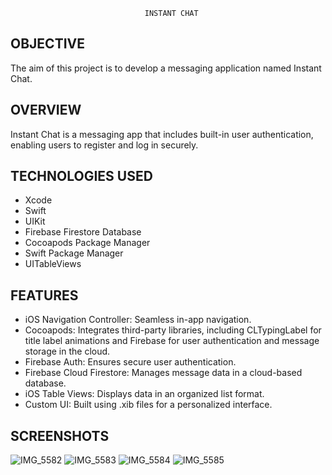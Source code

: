                                   INSTANT CHAT 
OBJECTIVE
---
The aim of this project is to develop a messaging application named Instant Chat.

OVERVIEW
---
Instant Chat is a messaging app that includes built-in user authentication, enabling users to register and log in securely.

TECHNOLOGIES USED
---
* Xcode
* Swift
* UIKit
* Firebase Firestore Database
* Cocoapods Package Manager
* Swift Package Manager
* UITableViews

FEATURES
---
* iOS Navigation Controller: Seamless in-app navigation.
* Cocoapods: Integrates third-party libraries, including CLTypingLabel for title label animations and Firebase for user authentication and message storage in the cloud.
* Firebase Auth: Ensures secure user authentication.
* Firebase Cloud Firestore: Manages message data in a cloud-based database.
* iOS Table Views: Displays data in an organized list format.
* Custom UI: Built using .xib files for a personalized interface.

SCREENSHOTS
---
![IMG_5582](https://github.com/user-attachments/assets/96d97935-08af-46a9-b7fe-71a922f736eb) ![IMG_5583](https://github.com/user-attachments/assets/62d379a6-070f-433d-9ce4-73b34cef188d)
![IMG_5584](https://github.com/user-attachments/assets/6e3b8989-e83b-42df-8907-be6aa359c9bb) ![IMG_5585](https://github.com/user-attachments/assets/28efedb8-4c28-4ef4-941a-cfab6a889e37)






